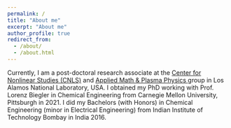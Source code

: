 ```yaml
---
permalink: /
title: "About me"
excerpt: "About me"
author_profile: true
redirect_from: 
  - /about/
  - /about.html
---
```


Currently, I am a post-doctoral research associate at the <a href = "https://cnls.lanl.gov/External/"> Center for Nonlinear Studies (CNLS)</a> and <a href = "https://www.lanl.gov/org/ddste/aldsc/theoretical/applied-mathematics-plasma-physics/index.php"> Applied Math & Plasma Physics </a> group in Los Alamos National Laboratory, USA. I obtained my PhD working with Prof. Lorenz Biegler in Chemical Engineering from Carnegie Mellon University, Pittsburgh in 2021. I did my Bachelors (with Honors) in Chemical Engineering (minor in Electrical Engineering) from Indian Institute of Technology Bombay in India 2016.

